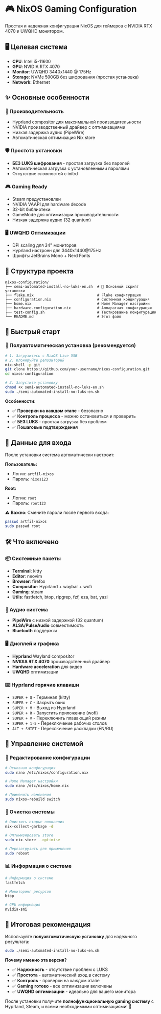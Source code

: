 # 🎮 NixOS Gaming Configuration

Простая и надежная конфигурация NixOS для геймеров с NVIDIA RTX 4070 и UWQHD монитором.

## 🖥️ Целевая система
- **CPU**: Intel i5-11600
- **GPU**: NVIDIA RTX 4070  
- **Monitor**: UWQHD 3440x1440 @ 175Hz
- **Storage**: NVMe 500GB без шифрования (простая установка)
- **Network**: Ethernet

## ✨ Основные особенности

### 🎯 Производительность
- Hyprland compositor для максимальной производительности
- NVIDIA производственный драйвер с оптимизациями
- Низкая задержка аудио (PipeWire)
- Автоматическая оптимизация Nix store

### 🛡️ Простота установки
- **БЕЗ LUKS шифрования** - простая загрузка без паролей
- Автоматическая загрузка с установленными паролями
- Отсутствие сложностей с initrd

### 🎮 Gaming Ready
- Steam предустановлен
- NVIDIA VAAPI для hardware decode
- 32-bit библиотеки
- GameMode для оптимизации производительности
- Низкая задержка аудио (32 quantum)

### 🖥️ UWQHD Оптимизации
- DPI scaling для 34" мониторов
- Hyprland настроен для 3440x1440@175Hz
- Шрифты JetBrains Mono + Nerd Fonts

## 📁 Структура проекта

```
nixos-configuration/
├── semi-automated-install-no-luks-en.sh  # 🚀 Основной скрипт установки
├── flake.nix                             # Flake конфигурация
├── configuration.nix                     # Системная конфигурация  
├── home.nix                              # Home Manager настройки
├── hardware-configuration.nix            # Аппаратная конфигурация
├── test-config.sh                        # Тестирование конфигурации
└── README.md                             # Этот файл
```

## 🚀 Быстрый старт

### 🔧 Полуавтоматическая установка (рекомендуется)

```bash
# 1. Загрузитесь с NixOS Live USB
# 2. Клонируйте репозиторий
nix-shell -p git
git clone https://github.com/your-username/nixos-configuration.git
cd nixos-configuration

# 3. Запустите установку
chmod +x semi-automated-install-no-luks-en.sh
sudo ./semi-automated-install-no-luks-en.sh
```

**Особенности:**
- ✅ **Проверки на каждом этапе** - безопасно
- ✅ **Контроль процесса** - можно остановиться и проверить
- ✅ **БЕЗ LUKS** - простая загрузка без проблем
- ✅ **Пошаговые подтверждения** 

## 🔐 Данные для входа

После установки система автоматически настроит:

**Пользователь:**
- Логин: `artfil-nixos`
- Пароль: `nixos123`

**Root:**
- Логин: `root`  
- Пароль: `root123`

⚠️ **Важно**: Смените пароли после первого входа:
```bash
passwd artfil-nixos
sudo passwd root
```

## 🛠️ Что включено

### 📦 Системные пакеты
- **Terminal**: kitty
- **Editor**: neovim  
- **Browser**: firefox
- **Compositor**: Hyprland + waybar + wofi
- **Gaming**: steam
- **Utils**: fastfetch, btop, ripgrep, fzf, eza, bat, yazi

### 🎵 Аудио система
- **PipeWire** с низкой задержкой (32 quantum)
- **ALSA/PulseAudio** совместимость
- **Bluetooth** поддержка

### 🖥️ Дисплей и графика
- **Hyprland** Wayland compositor
- **NVIDIA RTX 4070** производственный драйвер
- **Hardware acceleration** для видео
- **UWQHD** оптимизации

### ⌨️ Hyprland горячие клавиши
- `SUPER + Q` - Терминал (kitty)
- `SUPER + C` - Закрыть окно
- `SUPER + M` - Выход из Hyprland
- `SUPER + R` - Запустить приложение (wofi)
- `SUPER + V` - Переключить плавающий режим
- `SUPER + 1-5` - Переключение рабочих столов
- `ALT + SHIFT` - Переключение раскладки (EN/RU)

## 🔧 Управление системой

### 📝 Редактирование конфигурации
```bash
# Основная конфигурация
sudo nano /etc/nixos/configuration.nix

# Home Manager настройки  
sudo nano /etc/nixos/home.nix

# Применить изменения
sudo nixos-rebuild switch
```

### 🧹 Очистка системы
```bash
# Очистить старые поколения
nix-collect-garbage -d

# Оптимизировать store
sudo nix-store --optimise

# Перезагрузить для применения
sudo reboot
```

### 📊 Информация о системе
```bash
# Информация о системе
fastfetch

# Мониторинг ресурсов
btop

# GPU информация
nvidia-smi
```

## 🎯 Итоговая рекомендация

Используйте **полуавтоматическую установку** для надежного результата:

```bash
sudo ./semi-automated-install-no-luks-en.sh
```

**Почему именно эта версия?**
- ✅ **Надежность** - отсутствие проблем с LUKS
- ✅ **Простота** - автоматический вход в систему  
- ✅ **Контроль** - проверки на каждом этапе
- ✅ **Gaming готово** - все оптимизации включены
- ✅ **UWQHD оптимизации** - идеально для вашего монитора

После установки получите **полнофункциональную gaming систему** с Hyprland, Steam, и всеми необходимыми оптимизациями! 🚀
